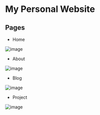 # My Personal Website

## Pages 

- Home 

![image](https://user-images.githubusercontent.com/80618060/200700722-0e091b01-13b1-4931-b102-f2a64bd850e5.png)

- About 

![image](https://user-images.githubusercontent.com/80618060/200700825-2a05878f-d1a1-41e2-8ef8-753b30cced19.png)

- Blog

![image](https://user-images.githubusercontent.com/80618060/200700870-b99220be-3425-4642-a802-320680b3b9a2.png)

- Project

![image](https://user-images.githubusercontent.com/80618060/200701058-a5d2b80c-39b9-40dc-8a14-4a918cc7cfce.png)

